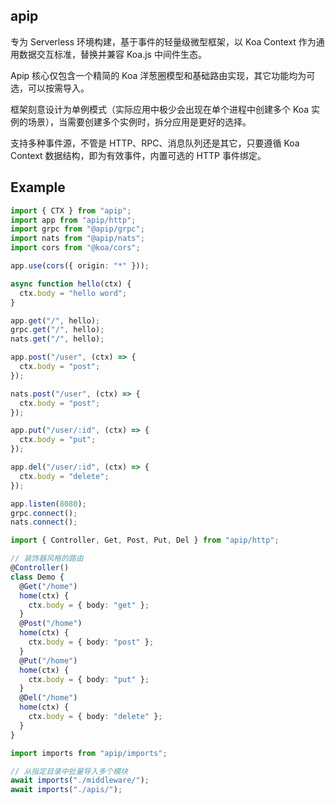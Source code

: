 ## apip

专为 Serverless 环境构建，基于事件的轻量级微型框架，以 Koa Context 作为通用数据交互标准，替换并兼容 Koa.js 中间件生态。

Apip 核心仅包含一个精简的 Koa 洋葱圈模型和基础路由实现，其它功能均为可选，可以按需导入。

框架刻意设计为单例模式（实际应用中极少会出现在单个进程中创建多个 Koa 实例的场景），当需要创建多个实例时，拆分应用是更好的选择。

支持多种事件源，不管是 HTTP、RPC、消息队列还是其它，只要遵循 Koa Context 数据结构，即为有效事件，内置可选的 HTTP 事件绑定。

## Example

```ts
import { CTX } from "apip";
import app from "apip/http";
import grpc from "@apip/grpc";
import nats from "@apip/nats";
import cors from "@koa/cors";

app.use(cors({ origin: "*" }));

async function hello(ctx) {
  ctx.body = "hello word";
}

app.get("/", hello);
grpc.get("/", hello);
nats.get("/", hello);

app.post("/user", (ctx) => {
  ctx.body = "post";
});

nats.post("/user", (ctx) => {
  ctx.body = "post";
});

app.put("/user/:id", (ctx) => {
  ctx.body = "put";
});

app.del("/user/:id", (ctx) => {
  ctx.body = "delete";
});

app.listen(8080);
grpc.connect();
nats.connect();

import { Controller, Get, Post, Put, Del } from "apip/http";

// 装饰器风格的路由
@Controller()
class Demo {
  @Get("/home")
  home(ctx) {
    ctx.body = { body: "get" };
  }
  @Post("/home")
  home(ctx) {
    ctx.body = { body: "post" };
  }
  @Put("/home")
  home(ctx) {
    ctx.body = { body: "put" };
  }
  @Del("/home")
  home(ctx) {
    ctx.body = { body: "delete" };
  }
}

import imports from "apip/imports";

// 从指定目录中批量导入多个模块
await imports("./middleware/");
await imports("./apis/");
```